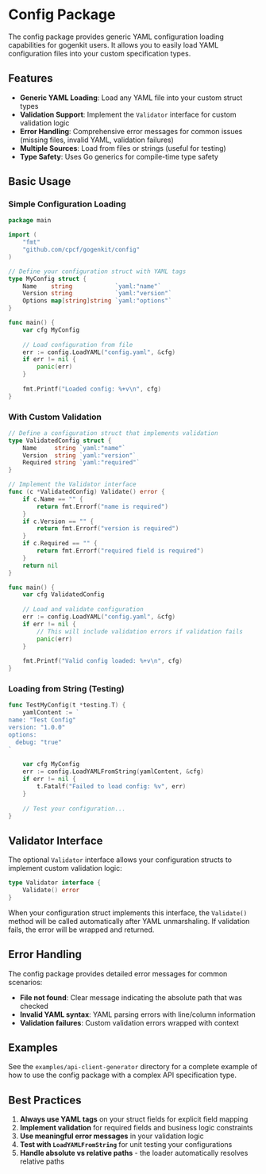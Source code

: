 # Config Package

The config package provides generic YAML configuration loading capabilities for gogenkit users. It allows you to easily load YAML configuration files into your custom specification types.

## Features

- **Generic YAML Loading**: Load any YAML file into your custom struct types
- **Validation Support**: Implement the `Validator` interface for custom validation logic
- **Error Handling**: Comprehensive error messages for common issues (missing files, invalid YAML, validation failures)
- **Multiple Sources**: Load from files or strings (useful for testing)
- **Type Safety**: Uses Go generics for compile-time type safety

## Basic Usage

### Simple Configuration Loading

```go
package main

import (
    "fmt"
    "github.com/cpcf/gogenkit/config"
)

// Define your configuration struct with YAML tags
type MyConfig struct {
    Name    string            `yaml:"name"`
    Version string            `yaml:"version"`
    Options map[string]string `yaml:"options"`
}

func main() {
    var cfg MyConfig
    
    // Load configuration from file
    err := config.LoadYAML("config.yaml", &cfg)
    if err != nil {
        panic(err)
    }
    
    fmt.Printf("Loaded config: %+v\n", cfg)
}
```

### With Custom Validation

```go
// Define a configuration struct that implements validation
type ValidatedConfig struct {
    Name     string `yaml:"name"`
    Version  string `yaml:"version"`
    Required string `yaml:"required"`
}

// Implement the Validator interface
func (c *ValidatedConfig) Validate() error {
    if c.Name == "" {
        return fmt.Errorf("name is required")
    }
    if c.Version == "" {
        return fmt.Errorf("version is required")
    }
    if c.Required == "" {
        return fmt.Errorf("required field is required")
    }
    return nil
}

func main() {
    var cfg ValidatedConfig
    
    // Load and validate configuration
    err := config.LoadYAML("config.yaml", &cfg)
    if err != nil {
        // This will include validation errors if validation fails
        panic(err)
    }
    
    fmt.Printf("Valid config loaded: %+v\n", cfg)
}
```

### Loading from String (Testing)

```go
func TestMyConfig(t *testing.T) {
    yamlContent := `
name: "Test Config"
version: "1.0.0"
options:
  debug: "true"
`
    
    var cfg MyConfig
    err := config.LoadYAMLFromString(yamlContent, &cfg)
    if err != nil {
        t.Fatalf("Failed to load config: %v", err)
    }
    
    // Test your configuration...
}
```

## Validator Interface

The optional `Validator` interface allows your configuration structs to implement custom validation logic:

```go
type Validator interface {
    Validate() error
}
```

When your configuration struct implements this interface, the `Validate()` method will be called automatically after YAML unmarshaling. If validation fails, the error will be wrapped and returned.

## Error Handling

The config package provides detailed error messages for common scenarios:

- **File not found**: Clear message indicating the absolute path that was checked
- **Invalid YAML syntax**: YAML parsing errors with line/column information
- **Validation failures**: Custom validation errors wrapped with context

## Examples

See the `examples/api-client-generator` directory for a complete example of how to use the config package with a complex API specification type.

## Best Practices

1. **Always use YAML tags** on your struct fields for explicit field mapping
2. **Implement validation** for required fields and business logic constraints
3. **Use meaningful error messages** in your validation logic
4. **Test with `LoadYAMLFromString`** for unit testing your configurations
5. **Handle absolute vs relative paths** - the loader automatically resolves relative paths